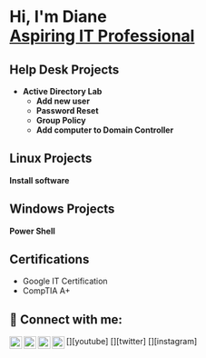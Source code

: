 <h1>Hi, I'm Diane <br/><a href="https://github.com/joshmadakor1">Aspiring IT Professional</a> <a href="https://www.linkedin.com/in/joshmadakor/"></a> <a href="https://www.youtube.com/c/joshmadakor"></a></h1>

<h2>Help Desk Projects</h2>

- <b>Active Directory Lab</b>
  -  <b>Add new user</b>
  - <b>Password Reset</b>
  -  <b>Group Policy</b>
  -  <b>Add computer to Domain Controller</b>
<h2>Linux Projects</h2>
 <b> Install software </b>


<h2>Windows Projects</h2> 
   <b>Power Shell</b>

    
<h2>Certifications</h2>

- Google IT Certification
- CompTIA A+


<h2> 🤳 Connect with me:</h2>

[<img align="left" alt="JoshMadakor | YouTube" width="22px" src="https://cdn.jsdelivr.net/npm/simple-icons@v3/icons/youtube.svg" />][youtube]
[<img align="left" alt="JoshMadakor | Twitter" width="22px" src="https://cdn.jsdelivr.net/npm/simple-icons@v3/icons/twitter.svg" />][twitter]
[<img align="left" alt="JoshMadakor | LinkedIn" width="22px" src="https://cdn.jsdelivr.net/npm/simple-icons@v3/icons/linkedin.svg" />][linkedin]
[<img align="left" alt="JoshMadakor | Instagram" width="22px" src="https://cdn.jsdelivr.net/npm/simple-icons@v3/icons/instagram.svg" />][instagram]


[linkedin]: https://linkedin.com/in/dpdesignz






































